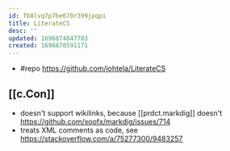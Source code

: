 ```yaml
---
id: fb8lvq7p7be670r399jpqpi
title: LiterateCS
desc: ''
updated: 1696874847783
created: 1696870591171
---
```


- #repo https://github.com/johtela/LiterateCS

## [[c.Con]] 

- doesn't support wikilinks, because [[prdct.markdig]] doesn't https://github.com/xoofx/markdig/issues/714 
- treats XML comments as code, see https://stackoverflow.com/a/75277300/9483257
